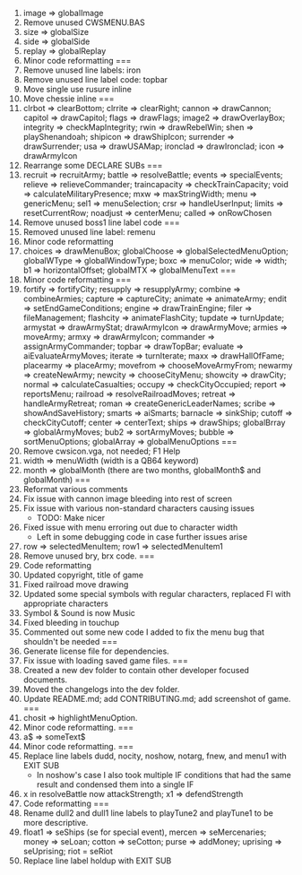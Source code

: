 1. image => globalImage
2. Remove unused CWSMENU.BAS
3. size => globalSize
4. side => globalSide
5. replay => globalReplay
6. Minor code reformatting
===
7. Remove unused line labels: iron
8. Remove unused line label code: topbar
9. Move single use rusure inline
10. Move chessie inline
===
11. clrbot => clearBottom; clrrite => clearRight; cannon => drawCannon; capitol => drawCapitol; flags => drawFlags; image2 => drawOverlayBox; integrity => checkMapIntegrity; rwin => drawRebelWin; shen => playShenandoah; shipicon => drawShipIcon; surrender => drawSurrender; usa => drawUSAMap; ironclad => drawIronclad; icon => drawArmyIcon
12. Rearrange some DECLARE SUBs
===
13. recruit => recruitArmy; battle => resolveBattle; events => specialEvents; relieve => relieveCommander; traincapacity => checkTrainCapacity; void => calculateMilitaryPresence; mxw => maxStringWidth; menu => genericMenu; sel1 => menuSelection; crsr => handleUserInput; limits => resetCurrentRow; noadjust => centerMenu; called => onRowChosen
14. Remove unused boss1 line label code
===
15. Removed unused line label: remenu
16. Minor code reformatting
17. choices => drawMenuBox; globalChoose => globalSelectedMenuOption; globalWType => globalWindowType; boxc => menuColor; wide => width; b1 => horizontalOffset; globalMTX => globalMenuText
===
18. Minor code reformatting
===
19. fortify => fortifyCity; resupply => resupplyArmy; combine => combineArmies; capture => captureCity; animate => animateArmy; endit => setEndGameConditions; engine => drawTrainEngine; filer => fileManagement; flashcity => animateFlashCity; tupdate => turnUpdate; armystat => drawArmyStat; drawArmyIcon => drawArmyMove; armies => moveArmy; armxy => drawArmyIcon; commander => assignArmyCommander; topbar => drawTopBar; evaluate => aiEvaluateArmyMoves; iterate => turnIterate; maxx => drawHallOfFame; placearmy => placeArmy; movefrom => chooseMoveArmyFrom; newarmy => createNewArmy; newcity => chooseCityMenu; showcity => drawCity; normal => calculateCasualties; occupy => checkCityOccupied; report => reportsMenu; railroad => resolveRailroadMoves; retreat => handleArmyRetreat; roman => createGenericLeaderNames; scribe => showAndSaveHistory; smarts => aiSmarts; barnacle => sinkShip; cutoff => checkCityCutoff; center => centerText; ships => drawShips; globalBrray => globalArmyMoves; bub2 => sortArmyMoves; bubble => sortMenuOptions; globalArray => globalMenuOptions
===
20. Remove cwsicon.vga, not needed; F1 Help
21. width => menuWidth (width is a QB64 keyword)
22. month => globalMonth (there are two months, globalMonth$ and globalMonth)
===
23. Reformat various comments
24. Fix issue with cannon image bleeding into rest of screen
25. Fix issue with various non-standard characters causing issues
    - TODO: Make nicer
26. Fixed issue with menu erroring out due to character width
    - Left in some debugging code in case further issues arise
27. row => selectedMenuItem; row1 => selectedMenuItem1
28. Remove unused bry, brx code.
===
29. Code reformatting
30. Updated copyright, title of game
31. Fixed railroad move drawing
32. Updated some special symbols with regular characters, replaced FI with appropriate characters
33. Symbol & Sound is now Music
34. Fixed bleeding in touchup
35. Commented out some new code I added to fix the menu bug that shouldn't be needed
===
36. Generate license file for dependencies.
37. Fix issue with loading saved game files.
===
38. Created a new dev folder to contain other developer focused documents.
39. Moved the changelogs into the dev folder.
41. Update README.md; add CONTRIBUTING.md; add screenshot of game.
===
42. chosit => highlightMenuOption.
43. Minor code reformatting.
===
44. a$ => someText$
45. Minor code reformatting.
===
46. Replace line labels dudd, nocity, noshow, notarg, fnew, and menu1 with EXIT SUB
    - In noshow's case I also took multiple IF conditions that had the same result and condensed them into a single IF
47. x in resolveBattle now attackStrength; x1 => defendStrength
48. Code reformatting
===
49. Rename dull2 and dull1 line labels to playTune2 and playTune1 to be more descriptive.
50. float1 => seShips (se for special event), mercen => seMercenaries; money => seLoan; cotton => seCotton; purse => addMoney; uprising => seUprising; riot = seRiot
51. Replace line label holdup with EXIT SUB